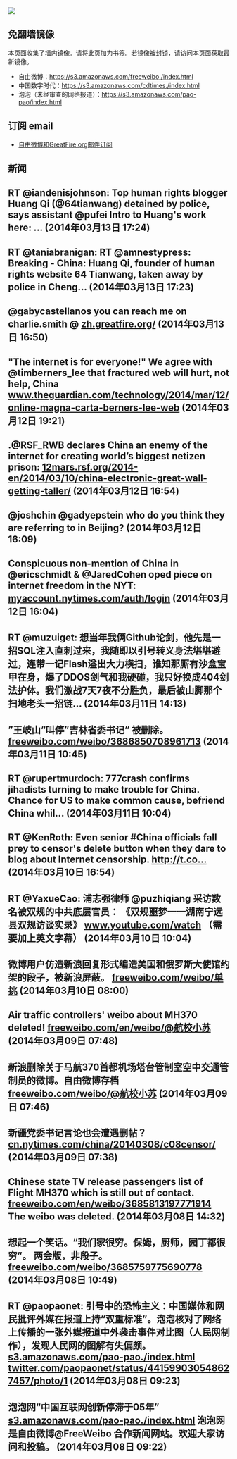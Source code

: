 <img src="logos.png" />

## 免翻墙镜像
本页面收集了墙内镜像。请将此页加为书签。若镜像被封锁，请访问本页面获取最新镜像。
* 自由微博：https://s3.amazonaws.com/freeweibo./index.html
* 中国数字时代：https://s3.amazonaws.com/cdtimes./index.html
* 泡泡（未经审查的网络报道）：https://s3.amazonaws.com/pao-pao/index.html

## 订阅 email
* <a href="https://greatfire.us7.list-manage.com/subscribe?u=854fca58782082e0cbdf204a0&id=c78949b93c">自由微博和GreatFire.org邮件订阅</a>
		
## 新闻
RT @iandenisjohnson: Top human rights blogger Huang Qi (@64tianwang) detained by police, says assistant @pufei Intro to Huang's work here: … (2014年03月13日 17:24)
 ---
RT @taniabranigan: RT @amnestypress: Breaking - China: Huang Qi, founder of human rights website 64 Tianwang, taken away by police in Cheng… (2014年03月13日 17:23)
 ---
@gabycastellanos you can reach me on charlie.smith @ <a href="https://zh.greatfire.org/">zh.greatfire.org/</a> (2014年03月13日 16:50)
 ---
"The internet is for everyone!" We agree with @timberners_lee that fractured web will hurt, not help, China <a href="http://www.theguardian.com/technology/2014/mar/12/online-magna-carta-berners-lee-web">www.theguardian.com/technology/2014/mar/12/online-magna-carta-berners-lee-web</a> (2014年03月12日 19:21)
 ---
.@RSF_RWB declares China an enemy of the internet for creating world’s biggest netizen prison: <a href="http://12mars.rsf.org/2014-en/2014/03/10/china-electronic-great-wall-getting-taller/">12mars.rsf.org/2014-en/2014/03/10/china-electronic-great-wall-getting-taller/</a> (2014年03月12日 16:54)
 ---
@joshchin @gadyepstein who do you think they are referring to in Beijing? (2014年03月12日 16:09)
 ---
Conspicuous non-mention of China in @ericschmidt &amp; @JaredCohen oped piece on internet freedom in the NYT: <a href="https://myaccount.nytimes.com/auth/login?URI=http%3A%2F%2Fwww.nytimes.com%2F2014%2F03%2F12%2Fopinion%2Fthe-future-of-internet-freedom.html%3Femc%3Dedit_tnt_20140311%26nlid%3D16428923%26tntemail0%3Dy%26_r%3D5&REFUSE_COOKIE_ERROR=SHOW_ERROR">myaccount.nytimes.com/auth/login</a> (2014年03月12日 16:04)
 ---
RT @muzuiget: 想当年我俩Github论剑，他先是一招SQL注入直刺过来，我随即以引号转义身法堪堪避过，连带一记Flash溢出大力横扫，谁知那厮有沙盒宝甲在身，爆了DDOS剑气和我硬碰，我只好换成404剑法护体。我们激战7天7夜不分胜负，最后被山脚那个扫地老头一招链… (2014年03月11日 14:13)
 ---
”王岐山“叫停”吉林省委书记“ 被删除。 <a href="https://freeweibo.com/weibo/3686850708961713">freeweibo.com/weibo/3686850708961713</a> (2014年03月11日 10:45)
 ---
RT @rupertmurdoch: 777crash confirms jihadists turning to make trouble for China.   Chance for US to make common cause, befriend China whil… (2014年03月11日 10:04)
 ---
RT @KenRoth: Even senior #China officials fall prey to censor's delete button when they dare to blog about Internet censorship. http://t.co… (2014年03月10日 16:54)
 ---
RT @YaxueCao: 浦志强律师 @puzhiqiang 采访数名被双规的中共底层官员： 《双规噩梦一一湖南宁远县双规访谈实录》 <a href="https://www.youtube.com/watch?v=ovpCJR8Ciho&feature=youtu.be">www.youtube.com/watch</a> （需要加上英文字幕） (2014年03月10日 10:04)
 ---
微博用户仿造新浪回复形式编造美国和俄罗斯大使馆约架的段子，被新浪屏蔽。 <a href="https://freeweibo.com/weibo/%E5%8D%95%E6%8C%91">freeweibo.com/weibo/单挑</a> (2014年03月10日 08:00)
 ---
Air traffic controllers' weibo about MH370 deleted! <a href="https://freeweibo.com/en/weibo/%40%E8%88%AA%E6%A0%A1%E5%B0%8F%E8%8B%8F">freeweibo.com/en/weibo/@航校小苏</a> (2014年03月09日 07:48)
 ---
新浪删除关于马航370首都机场塔台管制室空中交通管制员的微博。自由微博存档 <a href="https://freeweibo.com/weibo/%40%E8%88%AA%E6%A0%A1%E5%B0%8F%E8%8B%8F">freeweibo.com/weibo/@航校小苏</a> (2014年03月09日 07:46)
 ---
新疆党委书记言论也会遭遇删帖？ <a href="http://cn.nytimes.com/china/20140308/c08censor/">cn.nytimes.com/china/20140308/c08censor/</a> (2014年03月09日 07:38)
 ---
Chinese state TV release passengers list of Flight MH370 which is still out of contact. <a href="https://freeweibo.com/en/weibo/3685813197771914">freeweibo.com/en/weibo/3685813197771914</a> The weibo was deleted. (2014年03月08日 14:32)
 ---
想起一个笑话。“我们家很穷。保姆，厨师，园丁都很穷”。 两会版，非段子。
<a href="https://freeweibo.com/weibo/3685759775690778">freeweibo.com/weibo/3685759775690778</a> (2014年03月08日 10:49)
 ---
RT @paopaonet: 引号中的恐怖主义：中国媒体和网民批评外媒在报道上持“双重标准”。泡泡核对了网络上传播的一张外媒报道中外袭击事件对比图（人民网制作），发现人民网的图解有失偏颇。<a href="https://s3.amazonaws.com/pao-pao./index.html?u=article/45">s3.amazonaws.com/pao-pao./index.html</a> <a href="https://twitter.com/paopaonet/status/441599030548627457/photo/1">twitter.com/paopaonet/status/441599030548627457/photo/1</a> (2014年03月08日 09:23)
 ---
泡泡网“中国互联网创新停滞于05年” <a href="https://s3.amazonaws.com/pao-pao./index.html?u=article/46">s3.amazonaws.com/pao-pao./index.html</a> 泡泡网是自由微博@FreeWeibo 合作新闻网站。欢迎大家访问和投稿。 (2014年03月08日 09:22)
 ---
